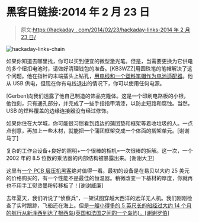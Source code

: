 # 黑客日链接:2014 年 2 月 23 日

> 原文:[https://hackaday . com/2014/02/23/hackaday-links-2014 年 2 月 23 日/](https://hackaday.com/2014/02/23/hackaday-links-february-23-2014/)

![hackaday-links-chain](../Images/da184e9bde007f88b719f5aafc440574.png)

如果你知道去哪里找，你可以买到便宜的微型激光笔。但是，当需要更换为它供电的多个纽扣电池时，请做好清理钱包的准备。[KB3WZZ]用圆珠笔的笔帽解决了这个问题。他在指针的末端插头上钻孔，[用电线和一个塑料笔帽作为电池适配器](http://projects.hackaday.com/project/73--USB-Laser-Pointer-Adapter)。他从 USB 供电，但现在你有电线退出的情况下，你可以使用任何电源。

[Gerben]向我们透露了他自己制造的饰品克隆体。这是一个印刷电路板的小银，他蚀刻，只有通孔部分，并完成了一些手指指甲清漆，以防止短路和腐蚀。当然，USB 的焊料覆盖的边缘连接器没有经过修饰。

如果你住在大学城，你可能很习惯看到路边的蒲团垫和框架等着收垃圾的人。一点点创意，再加上一些木材，就能把一个蒲团框架变成一个体面的搁架单元。[谢谢马丁]

复杂的工作台设备+良好的照明+一个很棒的相机=一次很棒的拆解。这一次，一个 2002 年的 8.5 位数的乘法器的内部结构被暴露出来。[谢谢大卫]

这里有[一个 PCB 层压机黑客](http://www.electroschematics.com/9631/pcb-laminator/)绝对值得一看。最初的设备是在易贝以大约 25 美元的价格购买的，有一个性能不是最佳的恒温器。稍微改变一下基材的厚度，你就再也不用手工熨烫墨粉转移板了！[谢谢威廉]

去年夏天，我们听说了“侦察兵”，一架试图穿越大西洋的远洋无人机。我们刚刚检查了实时跟踪，飞船还在海上。但是[一艘小得多的 5 英尺长的船经过大约 14 个月的航行从新泽西到达了根西岛(英国和法国之间的一个岛屿)。[谢谢罗伯]](http://www.dailymail.co.uk/news/article-2564746/Rub-dub-dub-5ft-boat-arrives-Guernsey-journey-3-000-miles-Atlantic-America.html)